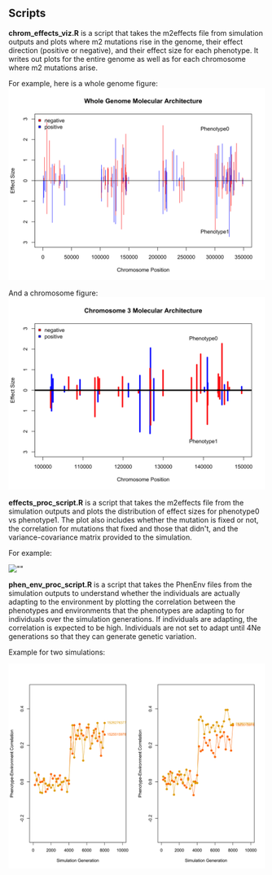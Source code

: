 ## Scripts

**chrom_effects_viz.R** is a script that takes the m2effects file from simulation outputs and plots where m2 mutations rise in the genome, their effect direction (positive or negative), and their effect size for each phenotype. It writes out plots for the entire genome as well as for each chromosome where m2 mutations arise.

For example, here is a whole genome figure:
![""](/figures/1529274835622_mut_effect_allchrom.png)

And a chromosome figure:
![""](/figures/1529274835622_mut_effect_chrom3.png)

**effects_proc_script.R** is a script that takes the m2effects file from the simulation outputs and plots the distribution of effect sizes for phenotype0 vs phenotype1. The plot also includes whether the mutation is fixed or not, the correlation for mutations that fixed and those that didn't, and the variance-covariance matrix provided to the simulation.

For example:

![""](/figures/525515978592_dist_effect_sizes.png)

**phen_env_proc_script.R** is a script that takes the PhenEnv files from the simulation outputs to understand whether the individuals are actually adapting to the environment by plotting the correlation between the phenotypes and environments that the phenotypes are adapting to for individuals over the simulation generations. If individuals are adapting, the correlation is expected to be high. Individuals are not set to adapt until 4Ne generations so that they can generate genetic variation.

Example for two simulations:

![""](/figures/20180618_phen_env_corr.png)
